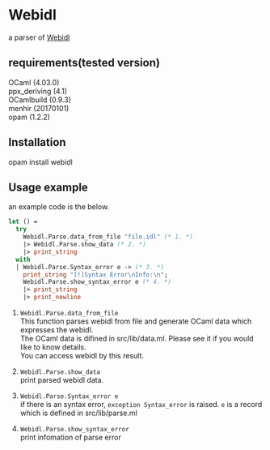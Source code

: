 # Webidl
 a parser of [Webidl](https://heycam.github.io/webidl) 

## requirements(tested version)
OCaml (4.03.0)  
ppx_deriving (4.1)  
OCamlbuild (0.9.3)  
menhir (20170101)  
opam (1.2.2)  

## Installation
opam install webidl

## Usage example
an example code is the below.  
```ocaml
let () =
  try
    Webidl.Parse.data_from_file "file.idl" (* 1. *)
    |> Webidl.Parse.show_data (* 2. *)
    |> print_string
  with
  | Webidl.Parse.Syntax_error e -> (* 3. *)
    print_string "[!]Syntax Error\nInfo:\n";
    Webidl.Parse.show_syntax_error e (* 4. *)
    |> print_string
    |> print_newline
```
1. `Webidl.Parse.data_from_file`  
This function parses webidl from file and generate OCaml data which expresses the webidl.  
The OCaml data is difined in src/lib/data.ml. Please see it if you would like to know details.  
You can access webidl by this result.

2. `Webidl.Parse.show_data`  
print parsed webidl data.

3. `Webidl.Parse.Syntax_error e`  
if there is an syntax error, `exception Syntax_error` is raised. 
`e` is a record which is defined in src/lib/parse.ml   

4. `Webidl.Parse.show_syntax_error`  
print infomation of parse error